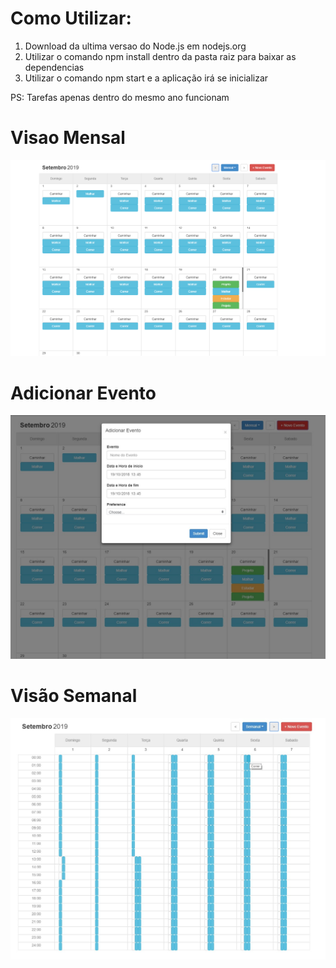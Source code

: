 # Como Utilizar:

1. Download da ultima versao do Node.js em nodejs.org
2. Utilizar o comando npm install dentro da pasta raiz para baixar as dependencias
3. Utilizar o comando npm start e a aplicação irá se inicializar


PS:
Tarefas apenas dentro do mesmo ano funcionam

# Visao Mensal
![Visao Mensal](https://raw.githubusercontent.com/athemiz/Front-End/master/TaskCalendar/img/img_1.png "Visao Mensal")

# Adicionar Evento
![Adicionar Evento](https://raw.githubusercontent.com/athemiz/Front-End/master/TaskCalendar/img/img_2.jpg "Adicionar Evento")

# Visão Semanal
![Visao Semanal](https://raw.githubusercontent.com/athemiz/Front-End/master/TaskCalendar/img/img_3.jpg "Visao Semanal")
